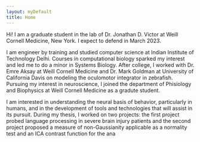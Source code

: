 ```yaml
---
layout: myDefault
title: Home
---
```

<div class="content">
	<p>Hi! I am a graduate student in the lab of Dr. Jonathan D. Victor at Weill Cornell Medicine, New York. I expect to defend in March 2023. </p>
	<p> I am engineer by training and studied computer science at Indian Institute of Technology Delhi. Courses in computational biology sparked my interest and led me to do a minor in Systems Biology. After college, I worked with Dr. Emre Aksay at Weill Cornell Medicine and Dr. Mark Goldman at University of California Davis on modeling the oculomotor integrator in zebrafish. Pursuing my interest in neuroscience, I joined the department of Phisiology and Biophysics at Weill Cornell Medicine as a gradute student.</p>
	<p>I am interested in understanding the neural basis of behavior, particularly in humans, and in the development of tools and technologies that will assist in its pursuit. During my thesis, I worked on two projects: the first project probed language processing in severe brain injury patients and the second project proposed a measure of non-Gaussianity applicable as a normality test and an ICA contrast function for the ana

<!-- [Twitter](jainparul321)
[Github](https://github.com/paj3001/paj3001) -->
